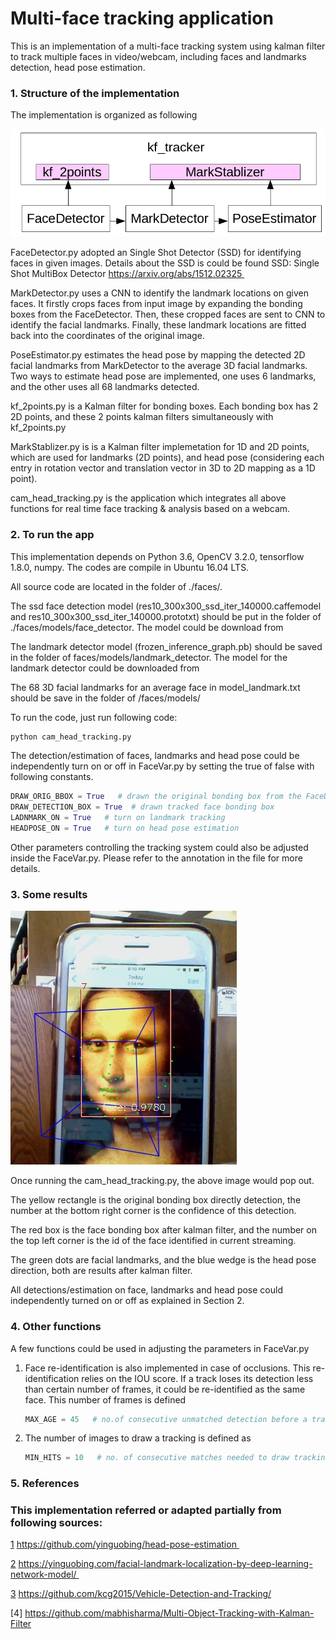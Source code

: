 # Multi-face tracking application

This is an implementation of a multi-face tracking system using kalman filter to track multiple faces in video/webcam, including faces and landmarks detection, head pose estimation.  

### 1. Structure of the implementation

The implementation is organized as following

![](https://github.com/EricYang3721/faces/blob/master/photo/code_structure.jpg)

FaceDetector.py adopted an Single Shot Detector (SSD) for identifying faces in given images. Details about the SSD is could be found SSD: Single Shot MultiBox Detector https://arxiv.org/abs/1512.02325 

MarkDetector.py uses a CNN to identify the landmark locations on given faces. It firstly crops faces from input image by expanding the bonding boxes from the FaceDetector. Then, these cropped faces are sent to CNN to identify the facial landmarks. Finally, these landmark locations are fitted back into the coordinates of the  original image. 

PoseEstimator.py estimates the head pose by mapping the detected 2D facial landmarks from MarkDetector to the average 3D facial landmarks. Two ways to estimate head pose are implemented, one uses 6 landmarks, and the other uses all 68 landmarks detected. 

kf_2points.py is a Kalman filter for bonding boxes. Each bonding box has 2 2D points, and these 2 points kalman filters simultaneously with kf_2points.py

MarkStablizer.py is is a Kalman filter implemetation for 1D and 2D points, which are used for landmarks (2D points), and head pose (considering each entry in rotation vector and translation vector in 3D to 2D mapping as a 1D point). 

cam_head_tracking.py is the application which integrates all above functions for real time face tracking & analysis based on a webcam. 

### 2. To run the app  

This implementation depends on Python 3.6, OpenCV 3.2.0, tensorflow 1.8.0, numpy. The codes are compile in Ubuntu 16.04 LTS.

All source code are located in the folder of ./faces/. 

The ssd face detection model (res10_300x300_ssd_iter_140000.caffemodel and res10_300x300_ssd_iter_140000.prototxt) should be put in the folder of ./faces/models/face_detector. The model could be download from 

[1]: https://github.com/thegopieffect/computer_vision/blob/master/CAFFE_DNN/res10_300x300_ssd_iter_140000.caffemodel
[2]: https://github.com/thegopieffect/computer_vision/blob/master/CAFFE_DNN/deploy.prototxt.txt

The landmark detector model (frozen_inference_graph.pb) should be saved in the folder of  faces/models/landmark_detector. The model for the landmark detector could be downloaded from 

[3]: https://github.com/yinguobing/head-pose-estimation/blob/master/assets/frozen_inference_graph.pb

The 68 3D facial landmarks for an average face in model_landmark.txt should be save in the folder of /faces/models/

To run the code, just run following code:

```python
python cam_head_tracking.py
```

The detection/estimation of faces, landmarks and head pose could be independently turn on or off in FaceVar.py by setting the true of false with following constants.  

```python
DRAW_ORIG_BBOX = True   # drawn the original bonding box from the FaceDetector()
DRAW_DETECTION_BOX = True  # drawn tracked face bonding box
LADNMARK_ON = True   # turn on landmark tracking
HEADPOSE_ON = True   # turn on head pose estimation
```

Other parameters controlling the tracking system could also be adjusted inside the FaceVar.py. Please refer to the annotation in the file for more details.

### 3. Some results

![](https://github.com/EricYang3721/faces/blob/master/photo/results.jpg)

Once running the cam_head_tracking.py, the above image would pop out. 

The yellow rectangle is the original bonding box directly detection, the number at the bottom right corner is the confidence of this detection. 

The red box is the face bonding box after kalman filter, and the number on the top left corner is the id of the face identified in current streaming. 

The green dots are facial landmarks, and the blue wedge is the head pose direction, both are results after kalman filter. 

All detections/estimation on face, landmarks and head pose could independently turned on or off as explained in Section 2. 

### 4. Other functions

A few functions could be used in adjusting the parameters in FaceVar.py

1. Face re-identification is also implemented in case of occlusions. This re-identification relies on the IOU score. If a track loses its detection less than certain number of frames, it could be re-identified as the same face. This number of frames is defined 

   ```python
   MAX_AGE = 45   # no.of consecutive unmatched detection before a track is deleted
   ```

2. The number of images to draw a tracking is defined as

   ```python
   MIN_HITS = 10   # no. of consecutive matches needed to draw tracking
   ```

### 5. References

### This implementation referred or adapted partially from following sources:

[1] https://github.com/yinguobing/head-pose-estimation 

[2] https://yinguobing.com/facial-landmark-localization-by-deep-learning-network-model/ 

[3] https://github.com/kcg2015/Vehicle-Detection-and-Tracking/

[4] https://github.com/mabhisharma/Multi-Object-Tracking-with-Kalman-Filter

